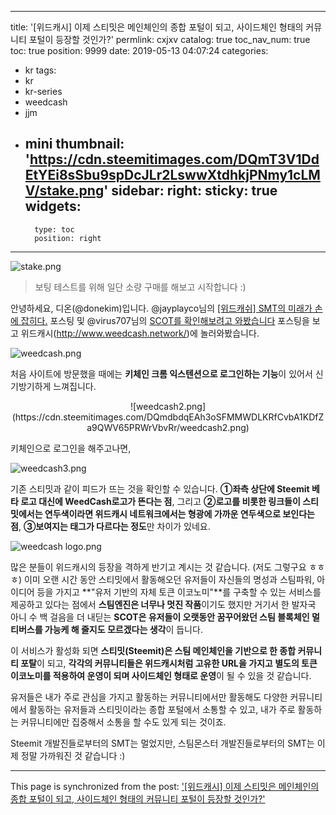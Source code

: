 
---
title: '[위드캐시] 이제 스티밋은 메인체인의 종합 포털이 되고, 사이드체인 형태의 커뮤니티 포털이 등장할 것인가?'
permlink: cxjxv
catalog: true
toc_nav_num: true
toc: true
position: 9999
date: 2019-05-13 04:07:24
categories:
- kr
tags:
- kr
- kr-series
- weedcash
- jjm
- mini
thumbnail: 'https://cdn.steemitimages.com/DQmT3V1DdEtYEi8sSbu9spDcJLr2LswwXtdhkjPNmy1cLMV/stake.png'
sidebar:
    right:
        sticky: true
widgets:
    -
        type: toc
        position: right
---


![stake.png](https://cdn.steemitimages.com/DQmT3V1DdEtYEi8sSbu9spDcJLr2LswwXtdhkjPNmy1cLMV/stake.png)
> 보팅 테스트를 위해 일단 소량 구매를 해보고 시작합니다 :)

안녕하세요, 디온(@donekim)입니다. @jayplayco님의 [[위드캐쉬] SMT의 미래가 손에 잡히다.](https://steemit.com/kr/@jayplayco/3sln8v-smt) 포스팅 및 @virus707님의 [SCOT를 확인해보려고 와봤습니다](https://steemit.com/kr/@virus707/scot) 포스팅을 보고 위드캐시(http://www.weedcash.network/)에 놀러와봤습니다.

![weedcash.png](https://cdn.steemitimages.com/DQmThYotJBSMnDNoYNBVDLXfdWt6cm1F48Q3jVrV3C2Tcuu/weedcash.png)

처음 사이트에 방문했을 때에는 **키체인 크롬 익스텐션으로 로그인하는 기능**이 있어서 신기방기하게 느껴집니다.

<center>![weedcash2.png](https://cdn.steemitimages.com/DQmdbdqEAh3oSFMMWDLKRfCvbA1KDfZa9QWV65PRWrVbvRr/weedcash2.png)</center>

키체인으로 로그인을 해주고나면,

![weedcash3.png](https://cdn.steemitimages.com/DQmTsRi5mTwLiBDgqcUcZPUVeLyGPrw517rXFmzyheGY3G3/weedcash3.png)

기존 스티밋과 같이 피드가 뜨는 것을 확인할 수 있습니다. **①좌측 상단에 Steemit 베타 로고 대신에 WeedCash로고가 뜬다는 점**, 그리고 **②로고를 비롯한 링크들이 스티밋에서는 연두색이라면 위드캐시 네트워크에서는 형광에 가까운 연두색으로 보인다는 점**, **③보여지는 태그가 다르다는 정도**만 차이가 있네요.

![weedcash logo.png](https://cdn.steemitimages.com/DQmNxvVDiCZm1yBSsFQ8iarkjvKev9xgynxR9AL8DtKwTDc/weedcash%20logo.png)

많은 분들이 위드캐시의 등장을 격하게 반기고 계시는 것 같습니다. (저도 그렇구요 ㅎㅎㅎ) 이미 오랜 시간 동안 스티밋에서 활동해오던 유저들이 자신들의 명성과 스팀파워, 아이디어 등을 가지고 **"유저 기반의 자체 토큰 이코노미"**를 구축할 수 있는 서비스를 제공하고 있다는 점에서 **스팀엔진은 너무나 멋진 작품**이기도 했지만 거기서 한 발자국 아니 수 백 걸음을 더 내딛는 **SCOT은 유저들이 오랫동안 꿈꾸어왔던 스팀 블록체인 멀티버스를 가능케 해 줄지도 모르겠다는 생각**이 듭니다.


이 서비스가 활성화 되면 **스티밋(Steemit)은 스팀 메인체인을 기반으로 한 종합 커뮤니티 포탈**이 되고, **각각의 커뮤니티들은 위드캐시처럼 고유한 URL을 가지고 별도의 토큰 이코노미를 적용하여 운영이 되며 사이드체인 형태로 운영**이 될 수 있을 것 같습니다.

유저들은 내가 주로 관심을 가지고 활동하는 커뮤니티에서만 활동해도 다양한 커뮤니티에서 활동하는 유저들과 스티밋이라는 종합 포털에서 소통할 수 있고, 내가 주로 활동하는 커뮤니티에만 집중해서 소통을 할 수도 있게 되는 것이죠.

Steemit 개발진들로부터의 SMT는 멀었지만, 스팀몬스터 개발진들로부터의 SMT는 이제 정말 가까워진 것 같습니다 :)

- - -

This page is synchronized from the post: ['[위드캐시] 이제 스티밋은 메인체인의 종합 포털이 되고, 사이드체인 형태의 커뮤니티 포털이 등장할 것인가?'](https://steemit.com/@donekim/cxjxv)
